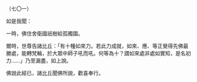 （七〇一）

如是我聞：

一時，佛住舍衛國祇樹給孤獨園。

爾時，世尊告諸比丘：「有十種如來力。若此力成就，如來、應、等正覺得先佛最勝處，能轉梵輪，於大眾中師子吼而吼。何等為十？謂如來處非處如實知，是名初力……」乃至漏盡，如上說。

佛說此經已，諸比丘聞佛所說，歡喜奉行。




